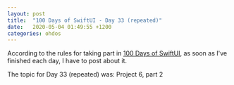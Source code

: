 ```yaml
---
layout: post
title:  "100 Days of SwiftUI - Day 33 (repeated)"
date:   2020-05-04 01:49:55 +1200
categories: ohdos
---
```

According to the rules for taking part in [100 Days of SwiftUI](https://www.hackingwithswift.com/100/swiftui), as soon as I've finished each day, I have to post about it.

The topic for Day 33 (repeated) was: Project 6, part 2
